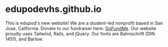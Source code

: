 # edupodevhs.github.io
This is edupod's new website! We are a student-led nonprofit based in San Jose, California. 
Donate to our fundraiser here: [GoFundMe](https://gf.me/u/xwg62p).
Our website proudly uses Tailwind, Rails, and jQuery. Our fonts are Bahnschrift (DIN 1451), and Barlow.

